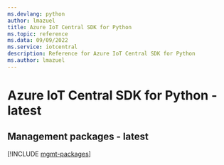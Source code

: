 ```yaml
---
ms.devlang: python
author: lmazuel
title: Azure IoT Central SDK for Python
ms.topic: reference
ms.data: 09/09/2022
ms.service: iotcentral
description: Reference for Azure IoT Central SDK for Python
ms.author: lmazuel
---
```

# Azure IoT Central SDK for Python - latest

## Management packages - latest
[!INCLUDE [mgmt-packages](iot-central-mgmt-index.md)]